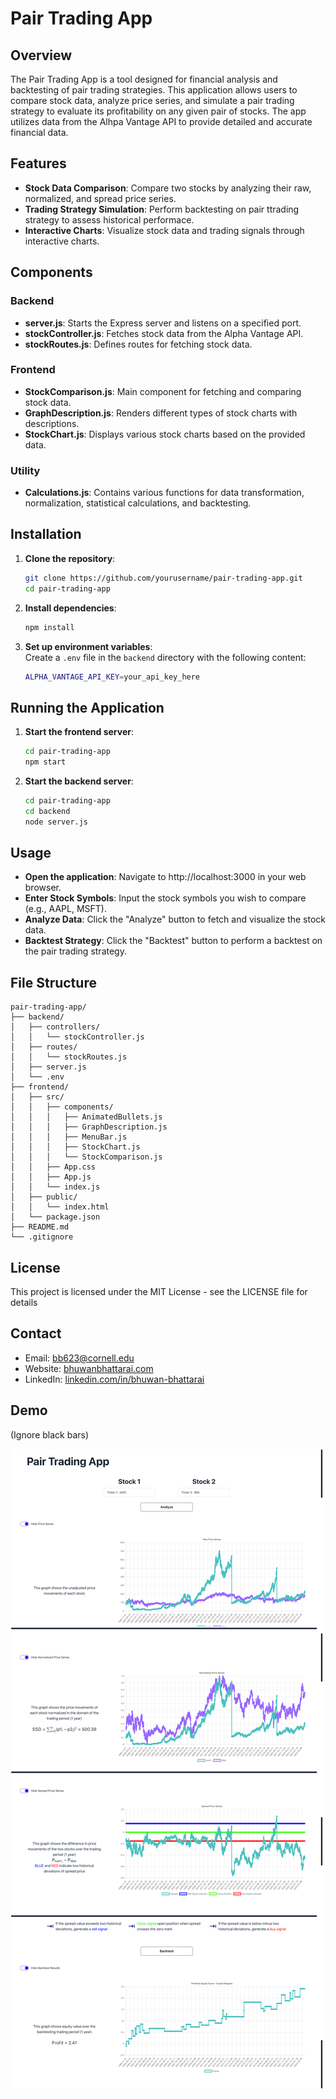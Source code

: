 # Pair Trading App

## Overview

The Pair Trading App is a tool designed for financial analysis and backtesting of pair trading strategies. This
application allows users to compare stock data, analyze price series, and simulate a pair trading strategy to evaluate
its profitability on any given pair of stocks. The app utilizes data from the Alhpa Vantage API to provide detailed and
accurate financial data. 

## Features 

- **Stock Data Comparison**: Compare two stocks by analyzing their raw, normalized, and spread price series.
- **Trading Strategy Simulation**: Perform backtesting on pair ttrading strategy to assess historical performace.
- **Interactive Charts**: Visualize stock data and trading signals through interactive charts.

## Components

### Backend

- **server.js**: Starts the Express server and listens on a specified port.
- **stockController.js**: Fetches stock data from the Alpha Vantage API.
- **stockRoutes.js**: Defines routes for fetching stock data.

### Frontend

- **StockComparison.js**: Main component for fetching and comparing stock data.
- **GraphDescription.js**: Renders different types of stock charts with descriptions.
- **StockChart.js**: Displays various stock charts based on the provided data.

### Utility

- **Calculations.js**: Contains various functions for data transformation, normalization, statistical calculations, and backtesting.

## Installation

1. **Clone the repository**:
   ```sh
   git clone https://github.com/yourusername/pair-trading-app.git
   cd pair-trading-app

2. **Install dependencies**:
   ```sh
   npm install

3. **Set up environment variables**:  
    Create a `.env` file in the `backend` directory with the following content:
   ```sh
   ALPHA_VANTAGE_API_KEY=your_api_key_here
   
## Running the Application

1. **Start the frontend server**:
   ```sh
   cd pair-trading-app
   npm start

2. **Start the backend server**:
   ```sh
   cd pair-trading-app
   cd backend
   node server.js
   
## Usage

* **Open the application**: Navigate to http://localhost:3000 in your web browser.
* **Enter Stock Symbols**: Input the stock symbols you wish to compare (e.g., AAPL, MSFT).
* **Analyze Data**: Click the "Analyze" button to fetch and visualize the stock data.
* **Backtest Strategy**: Click the "Backtest" button to perform a backtest on the pair trading strategy.

## File Structure

```plaintext
pair-trading-app/
├── backend/
│   ├── controllers/
│   │   └── stockController.js
│   ├── routes/
│   │   └── stockRoutes.js
│   ├── server.js
│   └── .env
├── frontend/
│   ├── src/
│   │   ├── components/
│   │   │   ├── AnimatedBullets.js
│   │   │   ├── GraphDescription.js
│   │   │   ├── MenuBar.js
│   │   │   ├── StockChart.js
│   │   │   └── StockComparison.js
│   │   ├── App.css
│   │   ├── App.js
│   │   └── index.js
│   ├── public/
│   │   └── index.html
│   └── package.json
├── README.md
└── .gitignore
```

## License 

This project is licensed under the MIT License - see the LICENSE file for details

## Contact

- Email: [bb623@cornell.edu](mailto:bb623@cornell.edu)
- Website: [bhuwanbhattarai.com](https://bhuwanbhattarai.com/)
- LinkedIn: [linkedin.com/in/bhuwan-bhattarai](https://www.linkedin.com/in/bhuwan-bhattarai/)

## Demo

(Ignore black bars)

![Demo Screen Shot](Demo.png)

